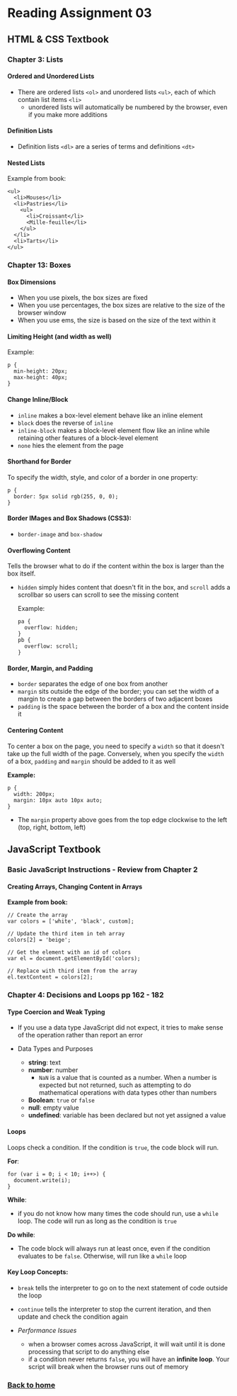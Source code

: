 # Reading Assignment 03

## HTML & CSS Textbook

### Chapter 3: Lists

#### Ordered and Unordered Lists

- There are ordered lists `<ol>` and unordered lists `<ul>`, each of which contain list items `<li>`
  - unordered lists will automatically be numbered by the browser, even if you make more additions

#### Definition Lists

- Definition lists `<dl>` are a series of terms and definitions `<dt>`

#### Nested Lists

Example from book:

```
<ul>
  <li>Mouses</li>
  <li>Pastries</li>
    <ul>
      <li>Croissant</li>
      <Mille-feuille</li>
    </ul>
  </li>
  <li>Tarts</li>
</ul>
```

### Chapter 13: Boxes

#### Box Dimensions

- When you use pixels, the box sizes are fixed
- When you use percentages, the box sizes are relative to the size of the browser window
- When you use ems, the size is based on the size of the text within it

#### Limiting Height (and width as well)

Example:

```
p {
  min-height: 20px;
  max-height: 40px;
}
```
#### Change Inline/Block

- `inline` makes a box-level element behave like an inline element
- `block` does the reverse of `inline`
- `inline-block` makes a block-level element flow like an inline while retaining other features of a block-level element
- `none` hies the element from the page

#### Shorthand for Border

To specify the width, style, and color of a border in one property:

```
p {
  border: 5px solid rgb(255, 0, 0);
}
```

#### Border IMages and Box Shadows (CSS3):

- `border-image` and `box-shadow`


#### Overflowing Content

Tells the browser what to do if the content within the box is larger than the box itself.

- `hidden` simply hides content that doesn't fit in the box, and `scroll` adds a scrollbar so users can scroll to see the missing content

  Example:

  ```
  pa {
    overflow: hidden;
  }
  pb {
    overflow: scroll;
  }
  ```

#### Border, Margin, and Padding

- `border` separates the edge of one box from another
- `margin` sits outside the edge of the border; you can set the width of a margin to create a gap between the borders of two adjacent boxes
- `padding` is the space between the border of a box and the content inside it

#### Centering Content

To center a box on the page, you need to specify a `width` so that it doesn't take up the full width of the page. Conversely, when you specify the `width` of a box, `padding` and `margin` should be added to it as well

**Example:**

```
p {
  width: 200px;
  margin: 10px auto 10px auto;
}
```

- The `margin` property above goes from the top edge clockwise to the left (top, right, bottom, left)

## JavaScript Textbook

### Basic JavaScript Instructions - Review from Chapter 2

#### Creating Arrays, Changing Content in Arrays

**Example from book:**

```
// Create the array
var colors = ['white', 'black', custom];

// Update the third item in teh array
colors[2] = 'beige';

// Get the element with an id of colors
var el = document.getElementById('colors);

// Replace with third item from the array
el.textContent = colors[2];
```

### Chapter 4: Decisions and Loops pp 162 - 182

#### Type Coercion and Weak Typing

- If you use a data type JavaScript did not expect, it tries to make sense of the operation rather than report an error

- Data Types and Purposes
  - **string**: text
  - **number**: number
    - `NaN` is a value that is counted as a number. When a number is expected but not returned, such as attempting to do mathematical operations with data types other than numbers
  - **Boolean**: `true` or `false`
  - **null**: empty value
  - **undefined**: variable has been declared but not yet assigned a value

#### Loops

Loops check a condition. If the condition is `true`, the code block will run.

**For**:

```
for (var i = 0; i < 10; i++>) {
  document.write(i);
}
```

**While**:

- if you do not know how many times the code should run, use a `while` loop. The code will run as long as the condition is `true`

**Do while**:

- The code block will always run at least once, even if the condition evaluates to be `false`. Otherwise, will run like a `while` loop

#### Key Loop Concepts:

- `break` tells the interpreter to go on to the next statement of code outside the loop

- `continue` tells the interpreter to stop the current iteration, and then update and check the condition again

- *Performance Issues*
  - when a browser comes across JavaScript, it will wait until it is done processing that script to do anything else
  - if a condition never returns `false`, you will have an **infinite loop**. Your script will break when the browser runs out of memory

### [Back to home](https://dcalhoun286.github.io/reading-notes/)
